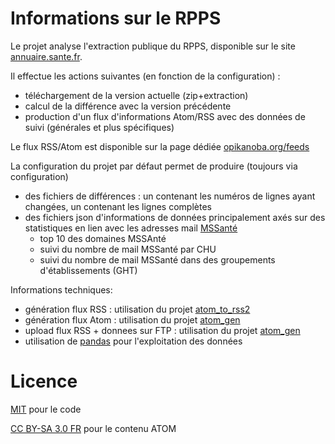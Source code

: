 Informations sur le RPPS
========================

Le projet analyse l'extraction publique du RPPS, disponible sur le site [annuaire.sante.fr](https://annuaire.sante.fr/web/site-pro/extractions-publiques). 

Il effectue les actions suivantes (en fonction de la configuration) :

- téléchargement de la version actuelle (zip+extraction)
- calcul de la différence avec la version précédente
- production d'un flux d'informations Atom/RSS avec des données de suivi (générales et plus spécifiques) 

Le flux RSS/Atom est disponible sur la page dédiée [opikanoba.org/feeds](https://www.opikanoba.org/feeds)

La configuration du projet par défaut permet de produire (toujours via configuration)
- des fichiers de différences : un contenant les numéros de lignes ayant changées, un contenant les lignes complètes
- des fichiers json d'informations de données principalement axés sur des statistiques en lien avec les adresses mail [MSSanté](https://www.mssante.fr/)
    - top 10 des domaines MSSAnté
    - suivi du nombre de mail MSSanté par CHU
    - suivi du nombre de mail MSSanté dans des groupements d'établissements (GHT)


Informations techniques:

- génération flux RSS : utilisation du projet [atom_to_rss2](https://github.com/flrt/atom_to_rss2)
- génération flux Atom : utilisation du projet [atom_gen](https://github.com/flrt/atom_gen)
- upload flux RSS + donnees sur FTP : utilisation du projet [atom_gen](https://github.com/flrt/atom_gen)
- utilisation de [pandas](https://pandas.pydata.org) pour l'exploitation des données

# Licence 

[MIT](LICENSE) pour le code

[CC BY-SA 3.0 FR](https://creativecommons.org/licenses/by-sa/3.0/fr/) pour le contenu ATOM